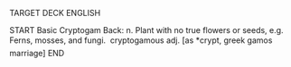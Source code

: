 TARGET DECK
ENGLISH

START
Basic
Cryptogam
Back: n. Plant with no true flowers or seeds, e.g. Ferns, mosses, and fungi.  cryptogamous adj. [as *crypt, greek gamos marriage]
END
